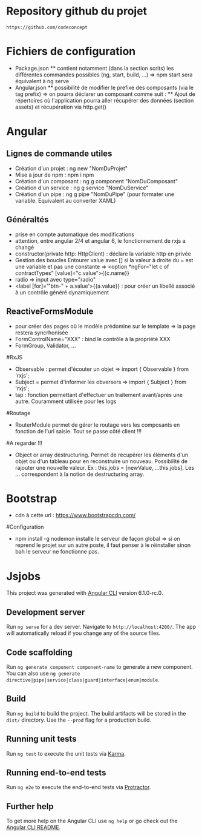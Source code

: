 # Repository github du projet 
    https://github.com/codeconcept

# Fichiers de configuration
* Package.json
** contient notamment (dans la section scrits) les différentes commandes possibles (ng, start, build, ...) => npm start sera équivalent à ng serve
* Angular.json
** possibilité de modifier le prefixe des composants (via le tag prefix)
    => on pourra déclarer un composant comme suit : <sbcomponents-customerList></sbcomponents-customerList>
** Ajout de répertoires où l'application pourra aller récupérer des données (section assets) et récupération via http.get()

# Angular
## Lignes de commande utiles
* Création d'un projet : ng new "NomDuProjet"
* Mise à jour de npm : npm i npm
* Création d'un composant : ng g component "NomDuComposant"
* Création d'un service : ng g service "NomDuService"
* Création d'un pipe : ng g pipe "NomDuPipe" (pour formater une variable. Equivalent au converter XAML)
## Généraltés
* prise en compte automatique des modifications
* attention, entre angular 2/4 et angular 6, le fonctionnement de rxjs a changé
* constructor(private http: HttpClient) : déclare la variable http en privée
* Gestion des boucles
    <!-- <div *ngFor="let job of jobs">
        <label>Title : {{job.title}}</label>
    <div> -->
    Entourer value avec [] si la valeur à droite du = est une variable et pas une constante =>  <option *ngFor="let c of contractTypes" [value]="c.value">{{c.name}}</option>
* radio => input avec type="radio"
* <label [for]='"btn-" + a.value'>{{a.value}}</label> : pour créer un libellé associé à un contrôle généré dynamiquement
## ReactiveFormsModule
* pour créer des pages où le modèle prédomine sur le template => la page restera syncrhonisée
* FormControlName="XXX" : bind le contrôle à la propriété XXX
* FormGroup, Validator, ... 

#RxJS
* Observable : permet d'écouter un objet        => import { Observable } from 'rxjs';
* Subject = permet d'informer les obversers     => import { Subject } from 'rxjs';
* tap : fonction permettant d'effectuer un traitement avant/après une autre. Couramment utilisée pour les logs

#Routage
* RouterModule permet de gérer le routage vers les composants en fonction de l'url saisie. Tout se passe côté client !!!

#A regarder !!!
* Object or array destructuring. Permet de récupérer les éléments d'un objet ou d'un tableau pour en reconstruire un nouveau. Possibilité de rajouter une nouvelle valeur. Ex : this.jobs = [newValue, ...this.jobs]. Les ... correspondent à la notion de destructuring array.


# Bootstrap 
* cdn à cette url : https://www.bootstrapcdn.com/


#Configuration
* npm install -g nodemon installe le serveur de façon global => si on reprend le projet sur un autre poste, il faut penser
  à le réinstaller sinon bah le serveur ne fonctionne pas.










# Jsjobs

This project was generated with [Angular CLI](https://github.com/angular/angular-cli) version 6.1.0-rc.0.

## Development server

Run `ng serve` for a dev server. Navigate to `http://localhost:4200/`. The app will automatically reload if you change any of the source files.

## Code scaffolding

Run `ng generate component component-name` to generate a new component. You can also use `ng generate directive|pipe|service|class|guard|interface|enum|module`.

## Build

Run `ng build` to build the project. The build artifacts will be stored in the `dist/` directory. Use the `--prod` flag for a production build.

## Running unit tests

Run `ng test` to execute the unit tests via [Karma](https://karma-runner.github.io).

## Running end-to-end tests

Run `ng e2e` to execute the end-to-end tests via [Protractor](http://www.protractortest.org/).

## Further help

To get more help on the Angular CLI use `ng help` or go check out the [Angular CLI README](https://github.com/angular/angular-cli/blob/master/README.md).
